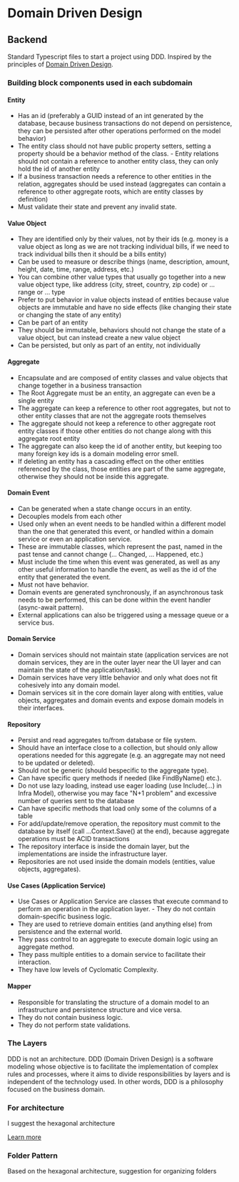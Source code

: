 # Domain Driven Design

## Backend

Standard Typescript files to start a project using DDD. Inspired by the principles of [Domain Driven Design](https://khalilstemmler.com/articles/categories/domain-driven-design/).

### Building block components used in each subdomain

#### Entity

- Has an id (preferably a GUID instead of an int generated by the database, because business transactions do not depend on persistence, they can be persisted after other operations performed on the model behavior)
- The entity class should not have public property setters, setting a property should be a behavior method of the class. - Entity relations should not contain a reference to another entity class, they can only hold the id of another entity
- If a business transaction needs a reference to other entities in the relation, aggregates should be used instead (aggregates can contain a reference to other aggregate roots, which are entity classes by definition)
- Must validate their state and prevent any invalid state.

#### Value Object

- They are identified only by their values, not by their ids (e.g. money is a value object as long as we are not tracking individual bills, if we need to track individual bills then it should be a bills entity)
- Can be used to measure or describe things (name, description, amount, height, date, time, range, address, etc.)
- You can combine other value types that usually go together into a new value object type, like address (city, street, country, zip code) or ... range or ... type
- Prefer to put behavior in value objects instead of entities because value objects are immutable and have no side effects (like changing their state or changing the state of any entity)
- Can be part of an entity
- They should be immutable, behaviors should not change the state of a value object, but can instead create a new value object
- Can be persisted, but only as part of an entity, not individually

#### Aggregate

- Encapsulate and are composed of entity classes and value objects that change together in a business transaction
- The Root Aggregate must be an entity, an aggregate can even be a single entity
- The aggregate can keep a reference to other root aggregates, but not to other entity classes that are not the aggregate roots themselves
- The aggregate should not keep a reference to other aggregate root entity classes if those other entities do not change along with this aggregate root entity
- The aggregate can also keep the id of another entity, but keeping too many foreign key ids is a domain modeling error smell.
- If deleting an entity has a cascading effect on the other entities referenced by the class, those entities are part of the same aggregate, otherwise they should not be inside this aggregate.

#### Domain Event

- Can be generated when a state change occurs in an entity.
- Decouples models from each other
- Used only when an event needs to be handled within a different model than the one that generated this event, or handled within a domain service or even an application service.
- These are immutable classes, which represent the past, named in the past tense and cannot change (... Changed, ... Happened, etc.)
- Must include the time when this event was generated, as well as any other useful information to handle the event, as well as the id of the entity that generated the event.
- Must not have behavior.
- Domain events are generated synchronously, if an asynchronous task needs to be performed, this can be done within the event handler (async-await pattern).
- External applications can also be triggered using a message queue or a service bus.

#### Domain Service

- Domain services should not maintain state (application services are not domain services, they are in the outer layer near the UI layer and can maintain the state of the application/task).
- Domain services have very little behavior and only what does not fit cohesively into any domain model.
- Domain services sit in the core domain layer along with entities, value objects, aggregates and domain events and expose domain models in their interfaces.

#### Repository

- Persist and read aggregates to/from database or file system.
- Should have an interface close to a collection, but should only allow operations needed for this aggregate (e.g. an aggregate may not need to be updated or deleted).
- Should not be generic (should bespecific to the aggregate type).
- Can have specific query methods if needed (like FindByName() etc.).
- Do not use lazy loading, instead use eager loading (use Include(...) in Infra Model), otherwise you may face "N+1 problem" and excessive number of queries sent to the database
- Can have specific methods that load only some of the columns of a table
- For add/update/remove operation, the repository must commit to the database by itself (call ...Context.Save() at the end), because aggregate operations must be ACID transactions
- The repository interface is inside the domain layer, but the implementations are inside the infrastructure layer.
- Repositories are not used inside the domain models (entities, value objects, aggregates).

#### Use Cases (Application Service)

- Use Cases or Application Service are classes that execute command to perform an operation in the application layer. - They do not contain domain-specific business logic.
- They are used to retrieve domain entities (and anything else) from persistence and the external world.
- They pass control to an aggregate to execute domain logic using an aggregate method.
- They pass multiple entities to a domain service to facilitate their interaction.
- They have low levels of Cyclomatic Complexity.

#### Mapper

- Responsible for translating the structure of a domain model to an infrastructure and persistence structure and vice versa.
- They do not contain business logic.
- They do not perform state validations.

### The Layers

DDD is not an architecture. DDD (Domain Driven Design) is a software modeling whose objective is to facilitate the implementation of complex rules and processes, where it aims to divide responsibilities by layers and is independent of the technology used. In other words, DDD is a philosophy focused on the business domain.

### For architecture

I suggest the hexagonal architecture

[Learn more](https://br.sensedia.com/post/use-of-the-hexagonal-architecture-pattern)



### Folder Pattern

Based on the hexagonal architecture, suggestion for organizing folders

